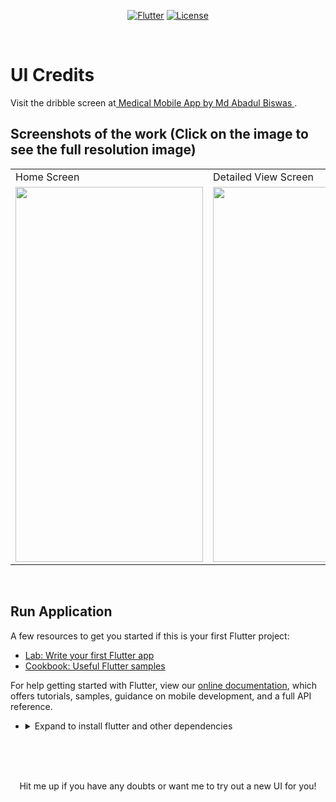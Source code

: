 <p align="center">
<a href=""><img title="Flutter" src="https://img.shields.io/badge/Flutter-2-blue?style=for-the-badge&logo=flutter"></a>
<a href=""><img title="License" src="https://img.shields.io/badge/License-Open Source-brightgreen?style=for-the-badge&logo="></a>
</p>

<br>

# UI Credits   

Visit the dribble screen at<a href="https://dribbble.com/shots/15680781-Medical-Mobile-App"> Medical Mobile App by
Md Abadul Biswas
</a>.


## Screenshots of the work (Click on the image to see the full resolution image)
<table>
  <tr>
    <td>Home Screen</td>
     <td>Detailed View Screen</td>
     <td>Booking Confirm Screen</td>
  </tr>
  <tr>
    <td><img src="https://github.com/Vignesh0404/Flutter-UI-Kit/blob/main/doc-appointment-booking/outputs/1.jpeg" width=300 height=600></td>
    <td><img src="https://github.com/Vignesh0404/Flutter-UI-Kit/blob/main/doc-appointment-booking/outputs/2.jpg" width=270 height=600></td>
    <td><img src="https://github.com/Vignesh0404/Flutter-UI-Kit/blob/main/doc-appointment-booking/outputs/3.jpeg" width=270 height=600></td>
  </tr>
 </table>
 <br>
 
 
 ## Run Application
 
A few resources to get you started if this is your first Flutter project:

- [Lab: Write your first Flutter app](https://flutter.dev/docs/get-started/codelab)
- [Cookbook: Useful Flutter samples](https://flutter.dev/docs/cookbook)

For help getting started with Flutter, view our
[online documentation](https://flutter.dev/docs), which offers tutorials,
samples, guidance on mobile development, and a full API reference.

<ul><li><details>
<summary>Expand to install flutter and other dependencies</b></summary>
<li>Follow this to install <strong><a href="https://flutter.dev/docs/get-started/install">Flutter</a></strong></li>
</ul></li></ul></details></li></ul>
<br>
<br><br>
<p align="center">
  Hit me up if you have any doubts or want me to try out a new UI for you!
</p>

